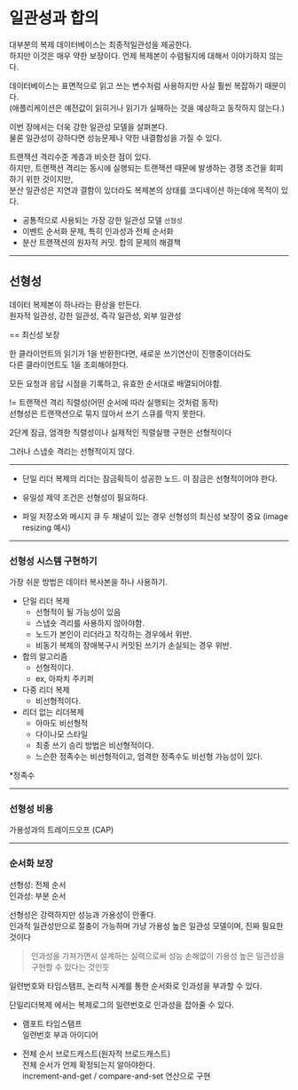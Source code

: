 # 일관성과 합의

대부분의 복제 데이터베이스는 최종적일관성을 제공한다.  
하지만 이것은 매우 약한 보장이다. 언제 복제본이 수렴될지에 대해서 이야기하지 않는다.

데이터베이스는 표면적으로 읽고 쓰는 변수처럼 사용하지만 사실 훨씬 복잡하기 때문이다.  
(애플리케이션은 예전값이 읽히거나 읽기가 실패하는 것을 예상하고 동작하지 않는다.)

이번 장에서는 더욱 강한 일관성 모델을 살펴본다.  
물론 일관성이 강하다면 성능문제나 약한 내결함성을 가질 수 있다.

트랜잭션 격리수준 계층과 비슷한 점이 있다.  
하지만, 트랜잭션 격리는 동시에 실행되는 트랜잭션 때문에 발생하는 경쟁 조건을 회피하기 위한 것이지만,  
분산 일관성은 지연과 결함이 있더라도 복제본의 상태를 코디네이션 하는데에 목적이 있다.

- 공통적으로 사용되는 가장 강한 일관성 모델 `선형성`
- 이벤트 순서화 문제, 특히 인과성과 전체 순서화
- 분산 트랜잭션의 원자적 커밋. 합의 문제의 해결책

---

## 선형성

데이터 복제본이 하나라는 환상을 만든다.  
원자적 일관성, 강한 일관성, 즉각 일관성, 외부 일관성

== 최신성 보장

한 클라이언트의 읽기가 1을 반환한다면, 새로운 쓰기연산이 진행중이더라도  
다른 클라이언트도 1을 조회해야한다.

모든 요청과 응답 시점을 기록하고, 유효한 순서대로 배열되어야함.

!= 트랜잭션 격리 직렬성(어떤 순서에 따라 실행되는 것처럼 동작)  
선형성은 트랜잭션으로 묶지 않아서 쓰기 스큐를 막지 못한다.

2단계 잠금, 엄격한 직렬성이나 실제적인 직렬실행 구현은 선형적이다

그러나 스냅숏 격리는 선형적이지 않다.

---

- 단일 리더 복제의 리더는 잠금획득이 성공한 노드. 이 잠금은 선형적이어야 한다.

- 유일성 제약 조건은 선형성이 필요하다.

- 파일 저장소와 메시지 큐 두 채널이 있는 경우 선형성의 최신성 보장이 중요 (image resizing 예시)

---

### 선형성 시스템 구현하기

가장 쉬운 방법은 데이터 복사본을 하나 사용하기.

- 단일 리더 복제
  - 선형적이 될 가능성이 있음
  - 스냅숏 격리를 사용하지 않아야함.
  - 노드가 본인이 리더라고 착각하는 경우에서 위반.
  - 비동기 복제의 장애복구시 커밋된 쓰기가 손실되는 경우 위반.
- 합의 알고리즘
  - 선형적이다.
  - ex, 아파치 주키퍼
- 다중 리더 복제
  - 비선형적이다.
- 리더 없는 리더복제
  - 아마도 비선형적
  - 다이나모 스타일
  - 최종 쓰기 승리 방법은 비선형적이다.
  - 느슨한 정족수는 비선형적이고, 엄격한 정족수도 비선형 가능성이 있다.

\*정족수

---

### 선형성 비용

가용성과의 트레이드오프 (CAP)

---

### 순서화 보장

선형성: 전체 순서  
인과성: 부분 순서

선형성은 강력하지만 성능과 가용성이 안좋다.  
인과적 일관성만으로 절충이 가능하며 가냥 가용성 높은 일관성 모델이며, 진짜 필요한 것이다

> 인과성을 가져가면서 설계하는 실력으로써 성능 손해없이 가용성 높은 일관성을 구현할 수 있다는 것인듯

일련번호와 타임스탬프, 논리적 시계를 통한 순서화로 인과성을 부과할 수 있다.

단일리더복제 에서는 복제로그의 일련번호로 인과성을 잡아줄 수 있다.

- 램포트 타임스탬프  
  일련번호 부과 아이디어

- 전체 순서 브로드캐스트(원자적 브로드캐스트)  
  전체 순서가 언제 확정되는지 알아야한다.  
  increment-and-get / compare-and-set 연산으로 구현
